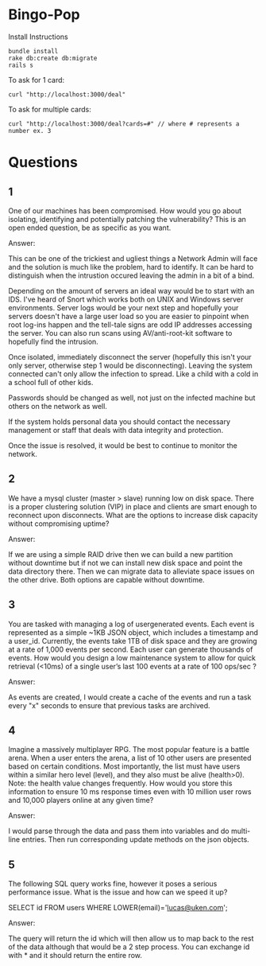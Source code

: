 # Bingo-Pop

Install Instructions

	bundle install
	rake db:create db:migrate
	rails s

To ask for 1 card:

	curl "http://localhost:3000/deal"

To ask for multiple cards:

	curl "http://localhost:3000/deal?cards=#" // where # represents a number ex. 3

# Questions 

## 1

One of our machines has been compromised. How would you go about isolating, identifying and
potentially patching the vulnerability? This is an open ended question, be as specific as you
want.

Answer:

This can be one of the trickiest and ugliest things a Network Admin will face and the solution is much like the problem, hard to identify. It can be hard to distinguish when the intrustion occured leaving the admin in a bit of a bind.

Depending on the amount of servers an ideal way would be to start with an IDS. I've heard of Snort which works both on UNIX and Windows server environments. Server logs would be your next step and hopefully your servers doesn't have a large user load so you are easier to pinpoint when root log-ins happen and the tell-tale signs are odd IP addresses accessing the server. You can also run scans using AV/anti-root-kit software to hopefully find the intrusion.

Once isolated, immediately disconnect the server (hopefully this isn't your only server, otherwise step 1 would be disconnecting). Leaving the system connected can't only allow the infection to spread. Like a child with a cold in a school full of other kids.

Passwords should be changed as well, not just on the infected machine but others on the network as well. 

If the system holds personal data you should contact the necessary management or staff that deals with data integrity and protection.


Once the issue is resolved, it would be best to continue to monitor the network.


## 2

We have a mysql cluster (master ­> slave) running low on disk space. There is a proper clustering solution (VIP) in place and clients are smart enough to reconnect upon disconnects. What are the options to increase disk capacity without compromising uptime?

Answer:

If we are using a simple RAID drive then we can build a new partition without downtime but if not we can install new disk space and point the data directory there. Then we can migrate data to alleviate space issues on the other drive.  Both options are capable without downtime.

## 3

You are tasked with managing a log of user­generated events. Each event is represented as a simple ~1KB JSON object, which includes a timestamp and a user_id. Currently, the events take 1TB of disk space and they are growing at a rate of 1,000 events per second. Each user can generate thousands of events. How would you design a low maintenance system to allow for quick retrieval (<10ms) of a single user’s last 100 events at a rate of 100 ops/sec ?

Answer:


As events are created, I would create a cache of the events and run a task every "x" seconds to ensure that previous tasks are archived.

## 4
Imagine a massively multiplayer RPG. The most popular feature is a battle arena. When a user enters the arena, a list of 10 other users are presented based on certain conditions. Most importantly, the list must have users within a similar hero level (level), and they also must be alive (health>0). Note: the health value changes frequently. How would you store this information to ensure 10 ms response times even with 10 million user rows and 10,000 players online at any given time?

Answer:


I would parse through the data and pass them into variables and do multi-line entries. Then run corresponding update methods on the json objects.

## 5

The following SQL query works fine, however it poses a serious performance issue. What is the issue and how can we speed it up?

SELECT id FROM users WHERE LOWER(email)='lucas@uken.com';

Answer:

The query will return the id which will then allow us to map back to the rest of the data although that would be a 2 step process.  You can exchange id with * and it should return the entire row.





